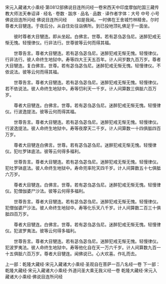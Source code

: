 宋元入藏诸大小乘经·第0812部佛说目连所问经一卷宋西天中印度摩伽陀国三藏传教大师法天奉诏译
· 经名 · 卷数 · 跋序
· 品名 · 品数 · 译作者字体：大号 中号 小号
佛说目连所问经
佛说目连所问经
　　如是我闻。一时佛在王舍城竹林精舍。尔时尊者大目犍连。于夜后分。从自住处往诣佛所。到已投地顶礼佛足于一面坐。

　　彼时尊者大目犍连。即从坐起。白佛言。世尊。若有苾刍苾刍尼。迷醉犯戒无惭无愧。轻慢律仪。行非法行。世尊彼等云何而得其福。

　　世尊告言。尊者大目犍连。若有苾刍苾刍尼。迷醉犯戒无惭无愧。轻慢律仪。行非法行。彼人命终生地狱中。寿等四大王天五百年。计人间岁数九百万岁。尊者大目犍连。复白佛言。世尊。若有苾刍苾刍尼。迷醉犯戒无惭无愧。轻慢律仪。不依说法。彼等云何而得其福。

　　世尊告言。尊者大目犍连。若有苾刍苾刍尼。迷醉犯戒无惭无愧。轻慢律仪。若不依说法。彼人命终生地狱中。寿等忉利天一千岁。计人间算数三俱胝六百万岁。

　　尊者大目犍连。白佛言。世尊。若有苾刍苾刍尼。迷醉犯戒无惭无愧。轻慢律仪。行波逸提法。彼等云何而得其福。

　　世尊告言。尊者大目犍连。若有苾刍苾刍尼。迷醉犯戒无惭无愧。轻慢律仪。行波逸提法。彼人命终生地狱中。寿等夜摩天二千岁。计人间算数一十四俱胝四百万岁。

　　尊者大目犍连白佛言。世尊。若有苾刍苾刍尼。迷醉犯戒无惭无愧。轻慢律仪。犯吐罗钵底法。彼等云何得多福利。

　　世尊告言。尊者大目犍连。若有苾刍苾刍尼。迷醉犯戒无惭无愧。轻慢律仪。犯吐罗钵底法。彼人命终生地狱中。寿命兜率陀天四千岁。计人间算数五十七俱胝六万岁。

　　尊者大目犍连。白佛言。世尊。若有苾刍苾刍尼。迷醉犯戒无惭无愧。轻慢律仪。犯僧伽婆尸沙法。彼等云何得多福利。

　　世尊告言。尊者大目犍连。若有苾刍苾刍尼。迷醉犯戒无惭无愧。轻慢律仪。犯僧伽婆尸沙法。彼人命终生地狱中。寿等化乐天八千岁。计人间算数二百三十俱胝四百万岁。

　　尊者大目犍连。白佛言。世尊。若有苾刍苾刍尼。迷醉犯戒无惭无愧。轻慢律仪。犯波罗夷法。彼等云何得多福利。

　　世尊告言。尊者大目犍连。若有苾刍苾刍尼。迷醉犯戒无惭无愧。轻慢律仪。犯波罗夷法。彼人命终生地狱中。寿等他化自在天一万六千岁。计人间算数九百一十五俱胝六百万岁。尊者大目犍连。闻佛说已。心大欢喜。作礼而去。

上一部：乾隆大藏经·宋元入藏诸大小乘经·圣观自在菩萨一百八名经一卷
下一部：乾隆大藏经·宋元入藏诸大小乘经·外道问圣大乘无我义经一卷
乾隆大藏经·宋元入藏诸大小乘经·佛说目连所问经